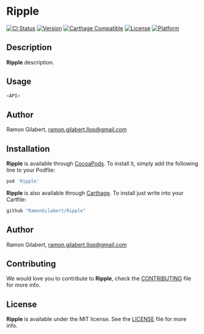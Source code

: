 # Ripple

[![CI Status](http://img.shields.io/travis/RamonGilabert/Ripple.svg?style=flat)](https://travis-ci.org/RamonGilabert/Ripple)
[![Version](https://img.shields.io/cocoapods/v/Ripple.svg?style=flat)](http://cocoadocs.org/docsets/Ripple)
[![Carthage Compatible](https://img.shields.io/badge/Carthage-compatible-4BC51D.svg?style=flat)](https://github.com/Carthage/Carthage)
[![License](https://img.shields.io/cocoapods/l/Ripple.svg?style=flat)](http://cocoadocs.org/docsets/Ripple)
[![Platform](https://img.shields.io/cocoapods/p/Ripple.svg?style=flat)](http://cocoadocs.org/docsets/Ripple)

## Description

**Ripple** description.

## Usage

```swift
<API>
```

## Author

Ramon Gilabert, ramon.gilabert.llop@gmail.com

## Installation

**Ripple** is available through [CocoaPods](http://cocoapods.org). To install
it, simply add the following line to your Podfile:

```ruby
pod 'Ripple'
```

**Ripple** is also available through [Carthage](https://github.com/Carthage/Carthage).
To install just write into your Cartfile:

```ruby
github "RamonGilabert/Ripple"
```

## Author

Ramon Gilabert, ramon.gilabert.llop@gmail.com

## Contributing

We would love you to contribute to **Ripple**, check the [CONTRIBUTING](https://github.com/RamonGilabert/Ripple/blob/master/CONTRIBUTING.md) file for more info.

## License

**Ripple** is available under the MIT license. See the [LICENSE](https://github.com/RamonGilabert/Ripple/blob/master/LICENSE.md) file for more info.
